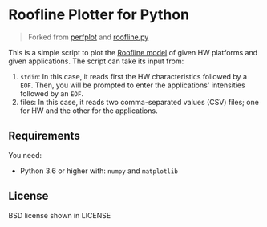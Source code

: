 Roofline Plotter for Python
===========

> Forked from [perfplot](https://github.com/GeorgOfenbeck/perfplot) and
> [roofline.py](https://github.com/mohamed/roofline)

This is a simple script to plot the [Roofline model](https://dl.acm.org/citation.cfm?id=1498785) of
given HW platforms and given applications.
The script can take its input from:
1. `stdin`: In this case, it reads first the HW characteristics followed by a `EOF`.
   Then, you will be prompted to enter the applications' intensities followed by an `EOF`.
2. files: In this case, it reads two comma-separated values (CSV) files; one for HW and the other
   for the applications.

Requirements
------------
You need:
* Python 3.6 or higher with: `numpy` and `matplotlib`


License
-------
BSD license shown in LICENSE

